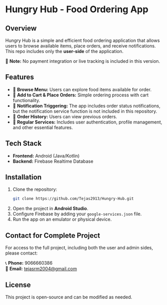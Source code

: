 # Hungry Hub - Food Ordering App

## Overview
Hungry Hub is a simple and efficient food ordering application that allows users to browse available items, place orders, and receive notifications. This repo includes only the **user-side** of the application. 

🚫 **Note:** No payment integration or live tracking is included in this version.

## Features
- 📜 **Browse Menu:** Users can explore food items available for order.
- 🛒 **Add to Cart & Place Orders:** Simple ordering process with cart functionality.
- 🔔 **Notification Triggering:** The app includes order status notifications, but the notification service function is not included in this repository.
- 📌 **Order History:** Users can view previous orders.
- 🔄 **Regular Services:** Includes user authentication, profile management, and other essential features.

## Tech Stack
- **Frontend:** Android (Java/Kotlin)
- **Backend:** Firebase Realtime Database

## Installation
1. Clone the repository:
   ```sh
   git clone https://github.com/Tejas2913/Hungry-Hub.git
   ```
2. Open the project in **Android Studio**.
3. Configure Firebase by adding your `google-services.json` file.
4. Run the app on an emulator or physical device.

## Contact for Complete Project
For access to the full project, including both the user and admin sides, please contact:

📞 **Phone:** 9066660386  
📧 **Email:** tejasrm2004@gmail.com  

## License
This project is open-source and can be modified as needed.

